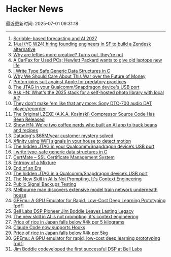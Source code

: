 # Hacker News

最近更新时间: 2025-07-01 09:31:18

--- 
1. [Scribble-based forecasting and AI 2027](https://dynomight.net/scribbles/) 
2. [14.ai (YC W24) hiring founding engineers in SF to build a Zendesk alternative](https://14.ai/careers) 
3. [Why are lefties more creative? Turns out, they're not](https://phys.org/news/2025-06-lefties-creative-theyre.html) 
4. [A CarFax for Used PCs; Hewlett Packard wants to give old laptops new life](https://spectrum.ieee.org/carmax-used-pcs) 
5. [I Write Type Safe Generic Data Structures in C](https://danielchasehooper.com/posts/typechecked-generic-c-data-structures/) 
6. [Why We Should Care About This War over the Future of Money](https://gizmodo.com/why-you-should-care-about-this-war-over-the-future-of-money-2000622009) 
7. [Proton joins suit against Apple for predatory practices](https://proton.me/blog/apple-lawsuit) 
8. [The JTAG in your Qualcomm/Snapdragon device's USB port](https://www.linaro.org/blog/hidden-jtag-qualcomm-snapdragon-usb/) 
9. [Ask HN: What's the 2025 stack for a self-hosted photo library with local AI?](https://news.ycombinator.com/item?id=44426233) 
10. [They don't make 'em like that any more: Sony DTC-700 audio DAT player/recorder](https://kevinboone.me/dtc-700.html) 
11. [The Original LZEXE (A.K.A. Kosinski) Compressor Source Code Has Been Released](https://clownacy.wordpress.com/2025/05/24/the-original-lzexe-a-k-a-kosinski-compressor-source-code-has-been-released/) 
12. [Show HN: We're two coffee nerds who built an AI app to track beans and recipes](https://beanbook.app) 
13. [Datadog's $65M/year customer mystery solved](https://blog.pragmaticengineer.com/datadog-65m-year-customer-mystery/) 
14. [Xfinity using WiFi signals in your house to detect motion](https://www.xfinity.com/support/articles/wifi-motion) 
15. [The hidden JTAG in your Qualcomm/Snapdragon device’s USB port](https://www.linaro.org/blog/hidden-jtag-qualcomm-snapdragon-usb/) 
16. [I write type-safe generic data structures in C](https://danielchasehooper.com/posts/typechecked-generic-c-data-structures/) 
17. [CertMate – SSL Certificate Management System](https://github.com/fabriziosalmi/certmate) 
18. [Entropy of a Mixture](https://cgad.ski/blog/entropy-of-a-mixture.html) 
19. [End of an Era](https://www.erasmatazz.com/personal/self/end-of-an-era.html) 
20. [The hidden JTAG in a Qualcomm/Snapdragon device’s USB port](https://www.linaro.org/blog/hidden-jtag-qualcomm-snapdragon-usb/) 
21. [The New Skill in AI Is Not Prompting, It's Context Engineering](https://www.philschmid.de/context-engineering) 
22. [Public Signal Backups Testing](https://community.signalusers.org/t/public-signal-backups-testing/69984) 
23. [Melbourne man discovers extensive model train network underneath house](https://www.sbs.com.au/news/article/i-was-shocked-melbourne-mans-unbelievable-find-after-buying-house/m4sksfer8) 
24. [GPEmu: A GPU Emulator for Rapid, Low-Cost Deep Learning Prototyping [pdf]](https://vldb.org/pvldb/vol18/p1919-wang.pdf) 
25. [Bell Labs DSP Pioneer Jim Boddie Leaves Lasting Legacy](https://spectrum.ieee.org/dsp-pioneer-jim-boddie) 
26. [The new skill in AI is not prompting, it's context engineering](https://www.philschmid.de/context-engineering) 
27. [Price of rice in Japan falls below ¥4k per 5 kilograms](https://www.japantimes.co.jp/news/2025/06/24/japan/japan-rice-price-falls-below-4000/) 
28. [Claude Code now supports Hooks](https://docs.anthropic.com/en/docs/claude-code/hooks) 
29. [Price of rice in Japan falls below ¥4k per 5kg](https://www.japantimes.co.jp/news/2025/06/24/japan/japan-rice-price-falls-below-4000/) 
30. [GPEmu: A GPU emulator for rapid, low-cost deep learning prototyping [pdf]](https://vldb.org/pvldb/vol18/p1919-wang.pdf) 
31. [Jim Boddie codeveloped the first successful DSP at Bell Labs](https://spectrum.ieee.org/dsp-pioneer-jim-boddie) 
